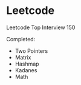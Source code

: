 # Leetcode
Leetcode Top Interview 150 

Completed: 
* Two Pointers
* Matrix
* Hashmap
* Kadanes
* Math

